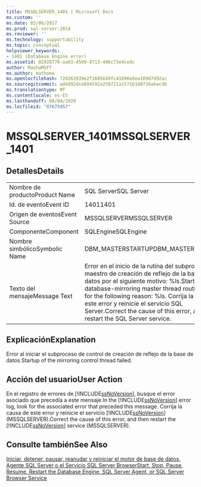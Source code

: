 ```yaml
---
title: MSSQLSERVER_1401 | Microsoft Docs
ms.custom: ''
ms.date: 03/06/2017
ms.prod: sql-server-2014
ms.reviewer: ''
ms.technology: supportability
ms.topic: conceptual
helpviewer_keywords:
- 1401 (Database Engine error)
ms.assetid: 02928770-aa63-4509-8713-406c73e4cedc
author: MashaMSFT
ms.author: mathoma
ms.openlocfilehash: 720263939e2f1685649fc41896e8ea10907d92ac
ms.sourcegitcommit: ad4d92dce894592a259721a1571b1d8736abacdb
ms.translationtype: MT
ms.contentlocale: es-ES
ms.lasthandoff: 08/04/2020
ms.locfileid: "87675957"
---
```

# <a name="mssqlserver_1401"></a><span data-ttu-id="54373-102">MSSQLSERVER_1401</span><span class="sxs-lookup"><span data-stu-id="54373-102">MSSQLSERVER_1401</span></span>
    
## <a name="details"></a><span data-ttu-id="54373-103">Detalles</span><span class="sxs-lookup"><span data-stu-id="54373-103">Details</span></span>  
  
|||  
|-|-|  
|<span data-ttu-id="54373-104">Nombre de producto</span><span class="sxs-lookup"><span data-stu-id="54373-104">Product Name</span></span>|<span data-ttu-id="54373-105">SQL Server</span><span class="sxs-lookup"><span data-stu-id="54373-105">SQL Server</span></span>|  
|<span data-ttu-id="54373-106">Id. de evento</span><span class="sxs-lookup"><span data-stu-id="54373-106">Event ID</span></span>|<span data-ttu-id="54373-107">1401</span><span class="sxs-lookup"><span data-stu-id="54373-107">1401</span></span>|  
|<span data-ttu-id="54373-108">Origen de eventos</span><span class="sxs-lookup"><span data-stu-id="54373-108">Event Source</span></span>|<span data-ttu-id="54373-109">MSSQLSERVER</span><span class="sxs-lookup"><span data-stu-id="54373-109">MSSQLSERVER</span></span>|  
|<span data-ttu-id="54373-110">Componente</span><span class="sxs-lookup"><span data-stu-id="54373-110">Component</span></span>|<span data-ttu-id="54373-111">SQLEngine</span><span class="sxs-lookup"><span data-stu-id="54373-111">SQLEngine</span></span>|  
|<span data-ttu-id="54373-112">Nombre simbólico</span><span class="sxs-lookup"><span data-stu-id="54373-112">Symbolic Name</span></span>|<span data-ttu-id="54373-113">DBM_MASTERSTARTUP</span><span class="sxs-lookup"><span data-stu-id="54373-113">DBM_MASTERSTARTUP</span></span>|  
|<span data-ttu-id="54373-114">Texto del mensaje</span><span class="sxs-lookup"><span data-stu-id="54373-114">Message Text</span></span>|<span data-ttu-id="54373-115">Error en el inicio de la rutina del subproceso maestro de creación de reflejo de la base de datos por el siguiente motivo: %ls.</span><span class="sxs-lookup"><span data-stu-id="54373-115">Startup of the database-mirroring master thread routine failed for the following reason: %ls.</span></span> <span data-ttu-id="54373-116">Corrija la causa de este error y reinicie el servicio SQL Server.</span><span class="sxs-lookup"><span data-stu-id="54373-116">Correct the cause of this error, and restart the SQL Server service.</span></span>|  
  
## <a name="explanation"></a><span data-ttu-id="54373-117">Explicación</span><span class="sxs-lookup"><span data-stu-id="54373-117">Explanation</span></span>  
 <span data-ttu-id="54373-118">Error al iniciar el subproceso de control de creación de reflejo de la base de datos.</span><span class="sxs-lookup"><span data-stu-id="54373-118">Startup of the mirroring control thread failed.</span></span>  
  
## <a name="user-action"></a><span data-ttu-id="54373-119">Acción del usuario</span><span class="sxs-lookup"><span data-stu-id="54373-119">User Action</span></span>  
 <span data-ttu-id="54373-120">En el registro de errores de [!INCLUDE[ssNoVersion](../../includes/ssnoversion-md.md)], busque el error asociado que precedía a este mensaje.</span><span class="sxs-lookup"><span data-stu-id="54373-120">In the [!INCLUDE[ssNoVersion](../../includes/ssnoversion-md.md)] error log, look for the associated error that preceded this message.</span></span> <span data-ttu-id="54373-121">Corrija la causa de este error y reinicie el servicio [!INCLUDE[ssNoVersion](../../includes/ssnoversion-md.md)] (MSSQLSERVER).</span><span class="sxs-lookup"><span data-stu-id="54373-121">Correct the cause of this error, and then restart the [!INCLUDE[ssNoVersion](../../includes/ssnoversion-md.md)] service (MSSQLSERVER).</span></span>  
  
## <a name="see-also"></a><span data-ttu-id="54373-122">Consulte también</span><span class="sxs-lookup"><span data-stu-id="54373-122">See Also</span></span>  
 [<span data-ttu-id="54373-123">Iniciar, detener, pausar, reanudar y reiniciar el motor de base de datos, Agente SQL Server o el Servicio SQL Server Browser</span><span class="sxs-lookup"><span data-stu-id="54373-123">Start, Stop, Pause, Resume, Restart the Database Engine, SQL Server Agent, or SQL Server Browser Service</span></span>](../../database-engine/configure-windows/start-stop-pause-resume-restart-sql-server-services.md)  
  
  
